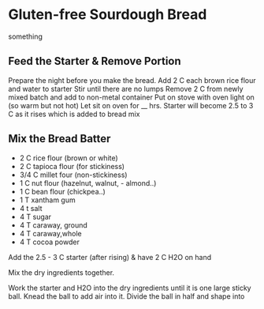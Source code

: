 # Gluten-free Sourdough Bread
 something

 ## Feed the Starter & Remove Portion

Prepare the night before you make the bread.
 Add 2 C each brown rice flour and water to starter
 Stir until there are no lumps
 Remove 2 C from newly mixed batch and add to non-metal container
 Put on stove with oven light on (so warm but not hot)
 Let sit on oven for __ hrs.
 Starter will become 2.5 to 3 C as it rises which is added to bread mix
 
 ## Mix the Bread Batter

 - 2 C rice  flour (brown or white)
 - 2 C tapioca flour (for stickiness)
 - 3/4 C millet four (non-stickiness)
 - 1 C nut flour (hazelnut, walnut, - almond..)
 - 1 C bean  flour (chickpea..)
 - 1 T xantham gum
 - 4 t salt
 - 4 T sugar
 - 4 T caraway, ground
 - 4 T caraway,whole
 - 4 T cocoa powder

 Add the 2.5  - 3 C starter (after rising) & have 2 C H2O on hand

 Mix the dry ingredients together.
 
 Work the starter and H2O into the dry ingredients until it is one large sticky
 ball.
 Knead the ball to add air into it.
 Divide the ball in half and shape into

